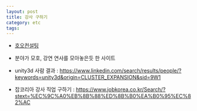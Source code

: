 ```yaml
---
layout: post
title: 강사 구하기
category: etc
tags: 
---
```



* [호오컨설팅](https://www.hooh.kr/?gad_source=1&gclid=CjwKCAiA_tuuBhAUEiwAvxkgTnfcrRQ3BtfPeNUmydBqZ8uUqLCZ2sPdw2I_0opLV3oJq2TsGWZotBoCEcgQAvD_BwE#/)
* 분야가 모호, 강연 연사를 모아놓은듯 한 사이트

* unity3d 사람 결과 : https://www.linkedin.com/search/results/people/?keywords=unity3d&origin=CLUSTER_EXPANSION&sid=9W1

* 잡코리아 강사 직업 구하기 : https://www.jobkorea.co.kr/Search/?stext=%EC%9C%A0%EB%8B%88%ED%8B%B0%EA%B0%95%EC%82%AC